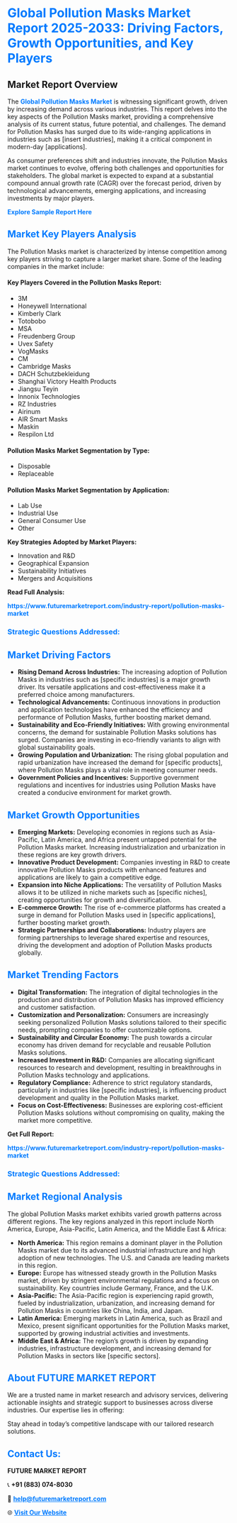<h1 style="color: #007BFF;">Global Pollution Masks Market Report 2025-2033: Driving Factors, Growth Opportunities, and Key Players</h1>

<section id="overview">
<h2>Market Report Overview</h2>
<p>The <a href="https://www.futuremarketreport.com/industry-report/pollution-masks-market" style="color: #007BFF; text-decoration: none;"><strong>Global Pollution Masks Market</strong></a> is witnessing significant growth, driven by increasing demand across various industries. This report delves into the key aspects of the Pollution Masks market, providing a comprehensive analysis of its current status, future potential, and challenges. The demand for Pollution Masks has surged due to its wide-ranging applications in industries such as [insert industries], making it a critical component in modern-day [applications].</p>
<p>As consumer preferences shift and industries innovate, the Pollution Masks market continues to evolve, offering both challenges and opportunities for stakeholders. The global market is expected to expand at a substantial compound annual growth rate (CAGR) over the forecast period, driven by technological advancements, emerging applications, and increasing investments by major players.</p>
</section>

<section id="overview">
<p><a href="https://www.futuremarketreport.com/request-sample/reportId=89366" style="color: #007BFF; text-decoration: none;"><strong>Explore Sample Report Here</strong></a></p>
</section>

<section id="key-players">
<h2 style="color: #007BFF;">Market Key Players Analysis</h2>
<p>The Pollution Masks market is characterized by intense competition among key players striving to capture a larger market share. Some of the leading companies in the market include:</p>
<h4>Key Players Covered in the Pollution Masks Report:</h4>
<ul><li>3M</li><li>Honeywell International</li><li>Kimberly Clark</li><li>Totobobo</li><li>MSA</li><li>Freudenberg Group</li><li>Uvex Safety</li><li>VogMasks</li><li>CM</li><li>Cambridge Masks</li><li>DACH Schutzbekleidung</li><li>Shanghai Victory Health Products</li><li>Jiangsu Teyin</li><li>Innonix Technologies</li><li>RZ Industries</li><li>Airinum</li><li>AIR Smart Masks</li><li>Maskin</li><li>Respilon Ltd</li></ul>
<h4>Pollution Masks Market Segmentation by Type:</h4>
<ul><li>Disposable</li><li>Replaceable</li></ul>

<h4>Pollution Masks Market Segmentation by Application:</h4>
<ul><li>Lab Use</li><li>Industrial Use</li><li>General Consumer Use</li><li>Other</li></ul>
<p><strong>Key Strategies Adopted by Market Players:</strong></p>
<ul>
<li>Innovation and R&D</li>
<li>Geographical Expansion</li>
<li>Sustainability Initiatives</li>
<li>Mergers and Acquisitions</li>
</ul>
</section>

<section>
<p><strong>Read Full Analysis: </strong></p><a href="https://www.futuremarketreport.com/industry-report/pollution-masks-market" style="color: #007BFF; text-decoration: none;"><strong>https://www.futuremarketreport.com/industry-report/pollution-masks-market</strong></a>
<h3 style="color: #007BFF;">Strategic Questions Addressed:</h3>
</section>

<section id="driving-factors">
<h2 style="color: #007BFF;">Market Driving Factors</h2>
<ul>
<li><strong>Rising Demand Across Industries:</strong> The increasing adoption of Pollution Masks in industries such as [specific industries] is a major growth driver. Its versatile applications and cost-effectiveness make it a preferred choice among manufacturers.</li>
<li><strong>Technological Advancements:</strong> Continuous innovations in production and application technologies have enhanced the efficiency and performance of Pollution Masks, further boosting market demand.</li>
<li><strong>Sustainability and Eco-Friendly Initiatives:</strong> With growing environmental concerns, the demand for sustainable Pollution Masks solutions has surged. Companies are investing in eco-friendly variants to align with global sustainability goals.</li>
<li><strong>Growing Population and Urbanization:</strong> The rising global population and rapid urbanization have increased the demand for [specific products], where Pollution Masks plays a vital role in meeting consumer needs.</li>
<li><strong>Government Policies and Incentives:</strong> Supportive government regulations and incentives for industries using Pollution Masks have created a conducive environment for market growth.</li>
</ul>
</section>

<section id="growth-opportunities">
<h2 style="color: #007BFF;">Market Growth Opportunities</h2>
<ul>
<li><strong>Emerging Markets:</strong> Developing economies in regions such as Asia-Pacific, Latin America, and Africa present untapped potential for the Pollution Masks market. Increasing industrialization and urbanization in these regions are key growth drivers.</li>
<li><strong>Innovative Product Development:</strong> Companies investing in R&D to create innovative Pollution Masks products with enhanced features and applications are likely to gain a competitive edge.</li>
<li><strong>Expansion into Niche Applications:</strong> The versatility of Pollution Masks allows it to be utilized in niche markets such as [specific niches], creating opportunities for growth and diversification.</li>
<li><strong>E-commerce Growth:</strong> The rise of e-commerce platforms has created a surge in demand for Pollution Masks used in [specific applications], further boosting market growth.</li>
<li><strong>Strategic Partnerships and Collaborations:</strong> Industry players are forming partnerships to leverage shared expertise and resources, driving the development and adoption of Pollution Masks products globally.</li>
</ul>
</section>

<section id="trending-factors">
<h2 style="color: #007BFF;">Market Trending Factors</h2>
<ul>
<li><strong>Digital Transformation:</strong> The integration of digital technologies in the production and distribution of Pollution Masks has improved efficiency and customer satisfaction.</li>
<li><strong>Customization and Personalization:</strong> Consumers are increasingly seeking personalized Pollution Masks solutions tailored to their specific needs, prompting companies to offer customizable options.</li>
<li><strong>Sustainability and Circular Economy:</strong> The push towards a circular economy has driven demand for recyclable and reusable Pollution Masks solutions.</li>
<li><strong>Increased Investment in R&D:</strong> Companies are allocating significant resources to research and development, resulting in breakthroughs in Pollution Masks technology and applications.</li>
<li><strong>Regulatory Compliance:</strong> Adherence to strict regulatory standards, particularly in industries like [specific industries], is influencing product development and quality in the Pollution Masks market.</li>
<li><strong>Focus on Cost-Effectiveness:</strong> Businesses are exploring cost-efficient Pollution Masks solutions without compromising on quality, making the market more competitive.</li>
</ul>
</section>

<section>
<p><strong>Get Full Report: </strong></p><a href="https://www.futuremarketreport.com/industry-report/pollution-masks-market" style="color: #007BFF; text-decoration: none;"><strong>https://www.futuremarketreport.com/industry-report/pollution-masks-market</strong></a>
<h3 style="color: #007BFF;">Strategic Questions Addressed:</h3>
</section>


<section id="regional-analysis">
<h2 style="color: #007BFF;">Market Regional Analysis</h2>
<p>The global Pollution Masks market exhibits varied growth patterns across different regions. The key regions analyzed in this report include North America, Europe, Asia-Pacific, Latin America, and the Middle East & Africa:</p>
<ul>
<li><strong>North America:</strong> This region remains a dominant player in the Pollution Masks market due to its advanced industrial infrastructure and high adoption of new technologies. The U.S. and Canada are leading markets in this region.</li>
<li><strong>Europe:</strong> Europe has witnessed steady growth in the Pollution Masks market, driven by stringent environmental regulations and a focus on sustainability. Key countries include Germany, France, and the U.K.</li>
<li><strong>Asia-Pacific:</strong> The Asia-Pacific region is experiencing rapid growth, fueled by industrialization, urbanization, and increasing demand for Pollution Masks in countries like China, India, and Japan.</li>
<li><strong>Latin America:</strong> Emerging markets in Latin America, such as Brazil and Mexico, present significant opportunities for the Pollution Masks market, supported by growing industrial activities and investments.</li>
<li><strong>Middle East & Africa:</strong> The region’s growth is driven by expanding industries, infrastructure development, and increasing demand for Pollution Masks in sectors like [specific sectors].</li>
</ul>
</section>

<footer>
<h2 style="color: #007BFF;">About FUTURE MARKET REPORT</h2>
<p>We are a trusted name in market research and advisory services, delivering actionable insights and strategic support to businesses across diverse industries. Our expertise lies in offering:</p>

<p>Stay ahead in today’s competitive landscape with our tailored research solutions.</p>

<h2 style="color: #007BFF;">Contact Us:</h2>
<p><strong>FUTURE MARKET REPORT</strong></p>
<p>📞 <strong>+91 (883) 074-8030</strong></p>
<p>📧 <strong><a href="mailto:help@futuremarketreport.com" style="color: #007BFF;">help@futuremarketreport.com</a></strong></p>
<p>🌐 <strong><a href="https://www.futuremarketreport.com/" style="color: #007BFF;">Visit Our Website</a></strong></p>
</footer>